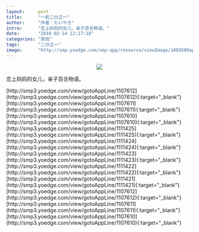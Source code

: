 ```yaml
---
layout:     post
title:      "一和二分之一"
author:     "作者：たいやき"
intro:      "恋上妈妈的女儿，亲子百合物语。"
date:       "2018-02-14 12:17:18"
categories: "其他"
tags:       "二分之一"
image:      "http://smp.yoedge.com/smp-app/resource/viewImage/1003689appline.png"
---
```

<div style="text-align: center">
<p><img src="http://smp.yoedge.com/smp-app/resource/viewImage/1003689appline.png"/></p>
</div>
<p class="post-meta">
<span>恋上妈妈的女儿，亲子百合物语。</span>
</p>
[http://smp3.yoedge.com/view/gotoAppLine/1107612](http://smp3.yoedge.com/view/gotoAppLine/1107612){:target="_blank"}
[http://smp3.yoedge.com/view/gotoAppLine/1107611](http://smp3.yoedge.com/view/gotoAppLine/1107611){:target="_blank"}
[http://smp3.yoedge.com/view/gotoAppLine/1107610](http://smp3.yoedge.com/view/gotoAppLine/1107610){:target="_blank"}
[http://smp3.yoedge.com/view/gotoAppLine/1111425](http://smp3.yoedge.com/view/gotoAppLine/1111425){:target="_blank"}
[http://smp3.yoedge.com/view/gotoAppLine/1111424](http://smp3.yoedge.com/view/gotoAppLine/1111424){:target="_blank"}
[http://smp3.yoedge.com/view/gotoAppLine/1111423](http://smp3.yoedge.com/view/gotoAppLine/1111423){:target="_blank"}
[http://smp3.yoedge.com/view/gotoAppLine/1111422](http://smp3.yoedge.com/view/gotoAppLine/1111422){:target="_blank"}
[http://smp3.yoedge.com/view/gotoAppLine/1111421](http://smp3.yoedge.com/view/gotoAppLine/1111421){:target="_blank"}
[http://smp3.yoedge.com/view/gotoAppLine/1107612](http://smp3.yoedge.com/view/gotoAppLine/1107612){:target="_blank"}
[http://smp3.yoedge.com/view/gotoAppLine/1107611](http://smp3.yoedge.com/view/gotoAppLine/1107611){:target="_blank"}
[http://smp3.yoedge.com/view/gotoAppLine/1107610](http://smp3.yoedge.com/view/gotoAppLine/1107610){:target="_blank"}


